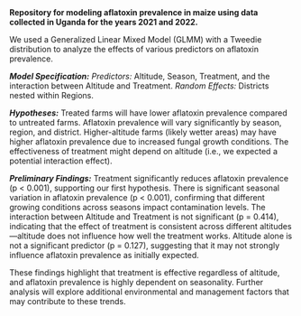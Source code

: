##
**Repository for modeling aflatoxin prevalence in maize using data collected in Uganda for the years 2021 and 2022.**

We used a Generalized Linear Mixed Model (GLMM) with a Tweedie distribution to analyze the effects of various predictors on aflatoxin prevalence.

***Model Specification:***
*Predictors:* Altitude, Season, Treatment, and the interaction between Altitude and Treatment.
*Random Effects:* Districts nested within Regions.

***Hypotheses:***
Treated farms will have lower aflatoxin prevalence compared to untreated farms.
Aflatoxin prevalence will vary significantly by season, region, and district.
Higher-altitude farms (likely wetter areas) may have higher aflatoxin prevalence due to increased fungal growth conditions.
The effectiveness of treatment might depend on altitude (i.e., we expected a potential interaction effect).

***Preliminary Findings:***
Treatment significantly reduces aflatoxin prevalence (p < 0.001), supporting our first hypothesis.
There is significant seasonal variation in aflatoxin prevalence (p < 0.001), confirming that different growing conditions across seasons impact contamination levels.
The interaction between Altitude and Treatment is not significant (p = 0.414), indicating that the effect of treatment is consistent across different altitudes—altitude does not influence how well the treatment works.
Altitude alone is not a significant predictor (p = 0.127), suggesting that it may not strongly influence aflatoxin prevalence as initially expected.

These findings highlight that treatment is effective regardless of altitude, and aflatoxin prevalence is highly dependent on seasonality. Further analysis will explore additional environmental and management factors that may contribute to these trends.


